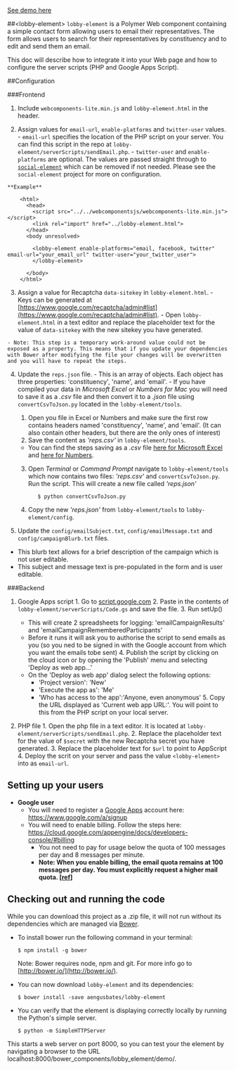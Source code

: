 [See demo here](http://aengusbates.github.io/lobby-element/components/lobby-element/demo/)

##&lt;lobby-element&gt;
`lobby-element` is a Polymer Web component containing a simple contact form allowing users to email their representatives. The form allows users to search for their representatives by constituency and to edit and send them an email.

This doc will describe how to integrate it into your Web page and how to configure the server scripts (PHP and Google Apps Script).

##Configuration

###Frontend
  1. Include `webcomponents-lite.min.js` and `lobby-element.html` in the header.
  
  2. Assign values for `email-url`, `enable-platforms` and `twitter-user` values. 
    - `email-url` specifies the location of the PHP script on your server. You can find this script in the repo at `lobby-element/serverScripts/sendEmail.php`.
    - `twitter-user` and `enable-platforms` are optional. The values are passed straight through to [`social-element`](https://github.com/aengusbates/social-element) which can be removed if not needed. Please see the `social-element` project for more on configuration.

    **Example**
    
        <html>
          <head>
            <script src="../../webcomponentsjs/webcomponents-lite.min.js"></script>
            <link rel="import" href="../lobby-element.html">
          </head>
          <body unresolved>
        
            <lobby-element enable-platforms="email, facebook, twitter" email-url="your_email_url" twitter-user="your_twitter_user">
            </lobby-element>
        
          </body>
        </html>

  3. Assign a value for Recaptcha `data-sitekey` in `lobby-element.html`. 
    - Keys can be generated at [https://www.google.com/recaptcha/admin#list](https://www.google.com/recaptcha/admin#list).
    - Open `lobby-element.html` in a text editor and replace the placeholder text for the value of `data-sitekey` with the new sitekey you have generated.
  
    - Note: This step is a temporary work-around value could not be exposed as a property. This means that if you update your dependencies with Bower after modifying the file your changes will be overwritten and you will have to repeat the steps.
  
  4. Update the `reps.json` file. 
    - This is an array of objects. Each object has three properties: 'constituency', 'name', and 'email'.
    - If you have compiled your data in *Microsoft Excel* or *Numbers for Mac* you will need to save it as a *.csv* file and then convert it to a *.json* file using `convertCsvToJson.py` located in the `lobby-element/tools`.
      1. Open you file in Excel or Numbers and make sure the first row contains headers named 'constituency', 'name', and 'email'. (It can also contain other headers, but there are the only ones of interest)
      2. Save the content as *'reps.csv'* in `lobby-element/tools`.
        - You can find the steps saving as a *.csv* file [here for Microsoft Excel](https://support.office.com/en-za/article/Import-or-export-text-txt-or-csv-files-5250ac4c-663c-47ce-937b-339e391393ba#bmexport) and [here for Numbers](https://support.apple.com/kb/PH14848?locale=en_US).
      3. Open *Terminal* or *Command Prompt* navigate to `lobby-element/tools` which now contains two files: *'reps.csv'* and `convertCsvToJson.py`. Run the script. This will create a new file called *'reps.json'*
    
                $ python convertCsvToJson.py

      4. Copy the new *'reps.json'* from `lobby-element/tools` to `lobby-element/config`.
  
  5. Update the `config/emailSubject.txt`, `config/emailMessage.txt` and `config/campaignBlurb.txt` files.
  - This blurb text allows for a brief description of the campaign which is not user editable.
  - This subject and message text is pre-populated in the form and is user editable.

###Backend
  1. Google Apps script 
    1. Go to [script.google.com](script.google.com) 
    2. Paste in the contents of `lobby-element/serverScripts/Code.gs` and save the file.
    3. Run setUp()
      - This will create 2 spreadsheets for logging: 'emailCampaignResults' and 'emailCampaignRememberedParticipants'
      - Before it runs it will ask you to authorise the script to send emails as you (so you ned to be signed in with the Google account from which you want the emails tobe sent)
    4. Publish the script by clicking on the cloud icon or by opening the 'Publish' menu and selecting 'Deploy as web app...'
      - On the 'Deploy as web app' dialog select the following options:
        - 'Project version': 'New'
        - 'Execute the app as': 'Me'
        - 'Who has access to the app':'Anyone, even anonymous'
    5. Copy the URL displayed as 'Current web app URL:'. You will point to this from the PHP script on your local server.
  
  2. PHP file
    1. Open the php file in a text editor. It is located at `lobby-element/serverScripts/sendEmail.php`.
    2. Replace the placeholder text for the value of `$secret` with the new Recaptcha secret you have generated.
    3. Replace the placeholder text for `$url` to point to AppScript
    4. Deploy the scrit on your server and pass the value `<lobby-element>` into as `email-url`.

## Setting up your users
* **Google user**
  - You will need to register a [Google Apps](https://apps.google.com) account here: https://www.google.com/a/signup
  - You will need to enable billing. Follow the steps here: https://cloud.google.com/appengine/docs/developers-console/#billing
    - You not need to pay for usage below the quota of 100 messages	per day and 8 messages per minute.
    - **Note: When you enable billing, the email quota remains at 100 messages per day. You must explicitly request a higher mail quota. [[ref]](https://cloud.google.com/appengine/docs/quotas#up_mail_quota)**

## Checking out and running the code

While you can download this project as a .zip file, it will not run without its dependencies which are managed via [Bower](http://bower.io/). 

  - To install bower run the following command in your terminal:

        $ npm install -g bower
    
    Note: Bower requires node, npm and git. For more info go to [http://bower.io/](http://bower.io/).

  - You can now download `lobby-element` and its dependencies:

        $ bower install -save aengusbates/lobby-element
    
  - You can verify that the element is displaying correctly locally by running the Python's simple server.

        $ python -m SimpleHTTPServer

  This starts a web server on port 8000, so you can test your the element by navigating a browser to the URL localhost:8000/bower_components/lobby_element/demo/.
